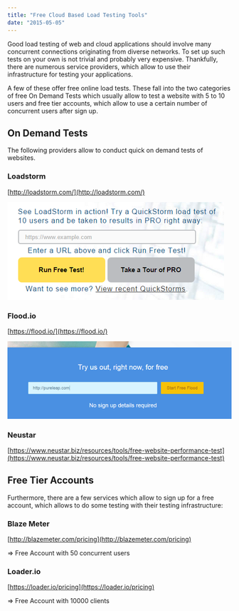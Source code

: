 ```yaml
---
title: "Free Cloud Based Load Testing Tools"
date: "2015-05-05"
---
```


Good load testing of web and cloud applications should involve many concurrent connections originating from diverse networks. To set up such tests on your own is not trivial and probably very expensive. Thankfully, there are numerous service providers, which allow to use their infrastructure for testing your applications.

A few of these offer free online load tests. These fall into the two categories of free On Demand Tests which usually allow to test a website with 5 to 10 users and free tier accounts, which allow to use a certain number of concurrent users after sign up.

## On Demand Tests

The following providers allow to conduct quick on demand tests of websites.

### Loadstorm

[http://loadstorm.com/](http://loadstorm.com/)

![](images/050515_2158_freecloudba1.png)

### Flood.io

[https://flood.io/](https://flood.io/)

![](images/050515_2158_freecloudba2.png)

### Neustar

[https://www.neustar.biz/resources/tools/free-website-performance-test](https://www.neustar.biz/resources/tools/free-website-performance-test)

## Free Tier Accounts

Furthermore, there are a few services which allow to sign up for a free account, which allows to do some testing with their testing infrastructure:

### Blaze Meter

[http://blazemeter.com/pricing](http://blazemeter.com/pricing)

\=> Free Account with 50 concurrent users

### Loader.io

[https://loader.io/pricing](https://loader.io/pricing)

\=> Free Account with 10000 clients
